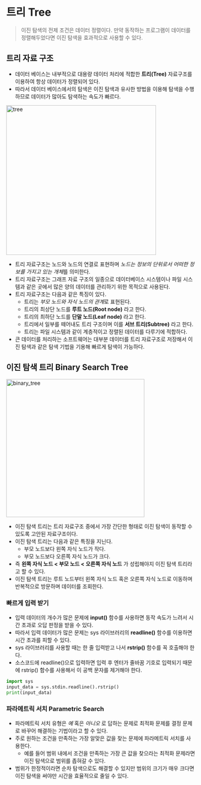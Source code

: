 # 트리 Tree
> 이진 탐색의 전제 조건은 데이터 정렬이다. 만약 동작하는 프로그램이 데이터를 정렬해두었다면 이진 탐색을 효과적으로 사용할 수 있다.

## 트리 자료 구조
* 데이터 베이스는 내부적으로 대용량 데이터 처리에 적합한 **트리(Tree)** 자료구조를 이용하여 항상 데이터가 정렬되어 있다. 
* 따라서 데이터 베이스에서의 탐색은 이진 탐색과 유사한 방법을 이용해 탐색을 수행하므로 데이터가 많아도 탐색하는 속도가 빠르다.

<img width="399" alt="tree" src="https://user-images.githubusercontent.com/28593767/113232223-aba0d400-92d7-11eb-9e57-6011b1bf1be3.png">

* 트리 자료구조는 노드와 노드의 연결로 표현하며 *노드는 정보의 단위로서 어떠한 정보를 가지고 있는 개체*를 의미한다.
* 트리 자료구조는 그래프 자료 구조의 일종으로 데이터베이스 시스템이나 파일 시스템과 같은 곳에서 많은 양의 데이터를 관리하기 위한 목적으로 사용된다.
* 트리 자료구조는 다음과 같은 특징이 있다.
    + 트리는 *부모 노드와 자식 노드의 관계*로 표현된다.
    + 트리의 최상단 노드를 **루트 노드(Root node)** 라고 한다.
    + 트리의 최하단 노드를 **단말 노드(Leaf node)** 라고 한다.
    + 트리에서 일부를 떼어내도 트리 구조이며 이를 **서브 트리(Subtree)** 라고 한다.
    + 트리는 파일 시스템과 같이 계층적이고 정렬된 데이터를 다루기에 적합하다.
* 큰 데이터를 처리하는 소프트웨어는 대부분 데이터를 트리 자료구조로 저장해서 이진 탐색과 같은 탐색 기법을 기용해 빠르게 탐색이 가능하다.


## 이진 탐색 트리 Binary Search Tree
<img width="368" alt="binary_tree" src="https://user-images.githubusercontent.com/28593767/113232229-ad6a9780-92d7-11eb-89e0-f86f14d4c7df.png">

* 이진 탐색 트리는 트리 자료구조 중에서 가장 간단한 형태로 이진 탐색이 동작할 수 있도록 고안된 자료구조이다.
* 이진 탐색 트리는 다음과 같은 특징을 지닌다.
    + 부모 노드보다 왼쪽 자식 노드가 작다.
    + 부모 노드보다 오른쪽 자식 노드가 크다.
* 즉 **왼쪽 자식 노드 < 부모 노드 < 오른쪽 자식 노드** 가 성립해야지 이진 탐색 트리라고 할 수 있다.
* 이진 탐색 트리는 루트 노드부터 왼쪽 자식 노드 혹은 오른쪽 자식 노드로 이동하며 반복적으로 방문하며 데이터를 조회한다.

### 빠르게 입력 받기
* 입력 데이터의 개수가 많은 문제에 **input()** 함수를 사용하면 동작 속도가 느려서 시간 초과로 오답 판정을 받을 수 있다. 
* 따라서 입력 데이터가 많은 문제는 sys 라이브러리의 **readline()** 함수를 이용하면 시간 초과를 피할 수 있다.
* sys 라이브러리를 사용할 때는 한 줄 입력받고 나서 **rstrip()** 함수를 꼭 호출해야 한다. 
* 소스코드에 readline()으로 입력하면 입력 후 엔터가 줄바꿈 기호로 입력되기 때문에 rstrip() 함수를 사용해서 이 공백 문자를 제거해야 한다.

```python
import sys
input_data = sys.stdin.readline().rstrip()
print(input_data)
```

### 파라메트릭 서치 Parametric Search
* 파라메트릭 서치 유형은 *예* 혹은 *아니오* 로 답하는 문제로 최적화 문제를 결정 문제로 바꾸어 해결하는 기법이라고 할 수 있다.
* 주로 원하는 조건을 만족하는 가장 알맞은 값을 찾는 문제에 파라메트릭 서치를 사용한다.
    + 예를 들어 범위 내에서 조건을 만족하는 가장 큰 값을 찾으라는 최적화 문제라면 이진 탐색으로 범위를 좁혀갈 수 있다.
* 범위가 한정적이라면 순차 탐색으로도 해결할 수 있지만 범위의 크기가 매우 크다면 이진 탐색을 써야만 시간을 효율적으로 줄일 수 있다. 



